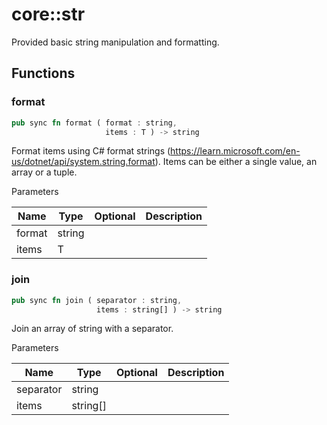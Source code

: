 # core::str

Provided basic string manipulation and formatting.


## Functions


### format

```rust
pub sync fn format ( format : string,
                     items : T ) -> string
```

Format items using C# format strings (https://learn.microsoft.com/en-us/dotnet/api/system.string.format). Items can be either a single value, an array or a tuple.


Parameters

Name | Type | Optional | Description
--- | --- | --- | ---
format | string |  | 
items | T |  | 

### join

```rust
pub sync fn join ( separator : string,
                   items : string[] ) -> string
```

Join an array of string with a separator.


Parameters

Name | Type | Optional | Description
--- | --- | --- | ---
separator | string |  | 
items | string[] |  | 
